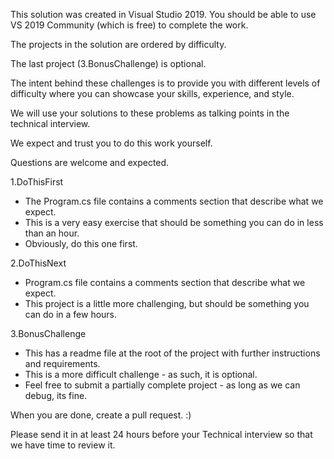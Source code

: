 This solution was created in Visual Studio 2019.  You should be able to use VS 2019 Community (which is free) to complete the work.

The projects in the solution are ordered by difficulty.

The last project (3.BonusChallenge) is optional.

The intent behind these challenges is to provide you with different levels of difficulty where you can showcase your skills, experience, and style.

We will use your solutions to these problems as talking points in the technical interview.

We expect and trust you to do this work yourself.  

Questions are welcome and expected.


1.DoThisFirst

- The Program.cs file contains a comments section that describe what we expect.
- This is a very easy exercise that should be something you can do in less than an hour.
- Obviously, do this one first.

2.DoThisNext

- Program.cs file contains a comments section that describe what we expect.
- This project is a little more challenging, but should be something you can do in a few hours.

3.BonusChallenge

- This has a readme file at the root of the project with further instructions and requirements.  
- This is a more difficult challenge - as such, it is optional.
- Feel free to submit a partially complete project - as long as we can debug, its fine.


When you are done, create a pull request.  :)

Please send it in at least 24 hours before your Technical interview so that we have time to review it.


